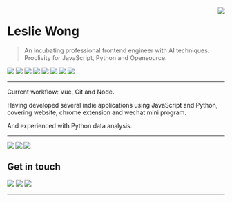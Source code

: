 <div>
<img align="right" src="https://github-readme-stats.vercel.app/api?username=Leslie-Wong-H&show_icons=true&hide_border=true&icon_color=586069&title_color=a0a9af">
</div>

# Leslie Wong

> An incubating professional frontend engineer with AI techniques. Proclivity for JavaScript, Python and Opensource.

![](https://img.shields.io/badge/-JavaScript-F3CF01?style=flat-square&logo=JavaScript&logoColor=fff)
![](https://img.shields.io/badge/-CSS3-254BDD?style=flat-square&logo=CSS3&labelColor=254BDD)
![](https://img.shields.io/badge/-HTML5-e34f26?style=flat-square&logo=HTML5&logoColor=fff)
![](https://img.shields.io/badge/-Node.js-8BBF3D?style=flat-square&logo=Node.js&logoColor=fff)
![](https://img.shields.io/badge/-VSCode-24A4EB?style=flat-square&logo=Visual%20Studio%20Code&logoColor=fff)
![](https://img.shields.io/badge/-Python-3872A3?style=flat-square&logo=Python&logoColor=fff)
![](https://img.shields.io/badge/-PyCharm-339933?style=flat-square&logo=PyCharm&logoColor=fff)
![](https://img.shields.io/badge/-Jupyter-007ACC?style=flat-square&logo=Jupyter&logoColor=orange)

---

Current workflow: Vue, Git and Node.

Having developed several indie applications using JavaScript and Python, covering website, chrome extension and wechat mini program.

And experienced with Python data analysis.

---

<a href="https://github.com/Leslie-Wong-H/game_of_life">
  <img align="left" src="https://github-readme-stats.vercel.app/api/pin/?username=Leslie-Wong-H&repo=game_of_life&show_owner=true" />
</a>
<a href="https://github.com/Leslie-Wong-H/BoostPic">
  <img align="left" src="https://github-readme-stats.vercel.app/api/pin/?username=Leslie-Wong-H&repo=BoostPic&show_owner=true" />
</a>

<a href="#"><img align="center" src="https://via.placeholder.com/600x1.png/fff/fff"></a>

## Get in touch

[![](https://img.shields.io/badge/-@LeslieWongH1-1ca0f1?style=flat-square&labelColor=1ca0f1&logo=twitter&logoColor=white)](https://twitter.com/LeslieWongH1)
[![](https://img.shields.io/badge/-@79917148leslie-3f4441?style=flat-square&logo=Gmail&logoColor=2ca5e0)](mailto:79917148leslie@gmail.com)
[![](https://img.shields.io/badge/-https://lesliewong.cn-0e83cd?style=flat-square&logo=Blogger&logoColor=fff)](https://lesliewong.cn)

---
